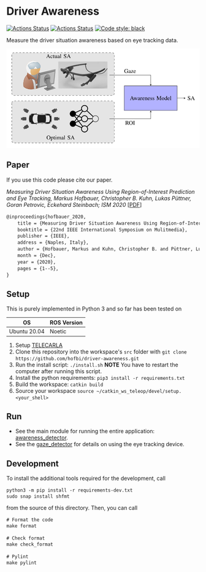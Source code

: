 # Driver Awareness

[![Actions Status](https://github.com/hofbi/driver-awareness/workflows/CI/badge.svg)](https://github.com/hofbi/driver-awareness)
[![Actions Status](https://github.com/hofbi/driver-awareness/workflows/CodeQL/badge.svg)](https://github.com/hofbi/driver-awareness)
[![Code style: black](https://img.shields.io/badge/code%20style-black-000000.svg)](https://github.com/psf/black)

Measure the driver situation awareness based on eye tracking data.

![Driver Awareness](doc/overview.png "Driver Awareness")

## Paper

If you use this code please cite our paper.

*Measuring Driver Situation Awareness Using Region-of-Interest Prediction and Eye Tracking, Markus Hofbauer, Christopher B. Kuhn, Lukas Püttner, Goran Petrovic, Eckehard Steinbach; ISM 2020* [[PDF](https://www.researchgate.net/publication/345241621_Measuring_Driver_Situation_Awareness_Using_Region-of-Interest_Prediction_and_Eye_Tracking)]

```tex
@inproceedings{hofbauer_2020,
    title = {Measuring Driver Situation Awareness Using Region-of-Interest Prediction and Eye Tracking},
    booktitle = {22nd IEEE International Symposium on Mulitmedia},
    publisher = {IEEE},
    address = {Naples, Italy},
    author = {Hofbauer, Markus and Kuhn, Christopher B. and Püttner, Lukas and Petrovic, Goran and Steinbach, Eckehard},
    month = {Dec},
    year = {2020},
    pages = {1--5},
}
```

## Setup

This is purely implemented in Python 3 and so far has been tested on

| OS  | ROS Version |
| --- | ----------- |
| Ubuntu 20.04 | Noetic |

1. Setup [TELECARLA](https://github.com/hofbi/telecarla/blob/master/README.md#setup)
1. Clone this repository into the workspace's `src` folder with `git clone https://github.com/hofbi/driver-awareness.git`
1. Run the install script: `./install.sh` **NOTE** You have to restart the computer after running this script.
1. Install the python requirements: `pip3 install -r requirements.txt`
1. Build the workspace: `catkin build`
1. Source your workspace `source ~/catkin_ws_teleop/devel/setup.<your_shell>`

## Run

* See the main module for running the entire application: [awareness_detector](awareness_detector).
* See the [gaze_detector](gaze_detector) for details on using the eye tracking device.

## Development

To install the additional tools required for the development, call

```shell
python3 -m pip install -r requirements-dev.txt
sudo snap install shfmt
```

from the source of this directory. Then, you can call

```shell
# Format the code
make format

# Check format
make check_format

# Pylint
make pylint
```
